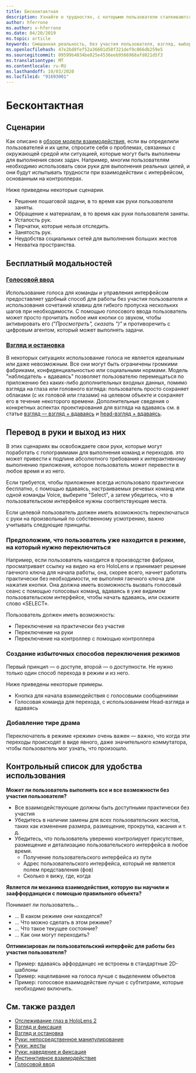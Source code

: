 ```yaml
---
title: Бесконтактная
description: Узнайте о трудностях, с которыми пользователи сталкиваются с интерфейсом "руки-and-Controllers", а также о различных вариантах бесплатного решения.
author: hferrone
ms.author: v-hferrone
ms.date: 04/20/2019
ms.topic: article
keywords: Смешанная реальность, без участия пользователя, взгляд, выбор целевой платформы, взаимодействие, проектирование
ms.openlocfilehash: 47e2bd8fef52a36601d58f321def9c066db259e5
ms.sourcegitcommit: 09599b4034be825e4536eeb9566968afd021d5f3
ms.translationtype: MT
ms.contentlocale: ru-RU
ms.lasthandoff: 10/03/2020
ms.locfileid: "91693001"
---
```

# <a name="hands-free"></a>Бесконтактная

## <a name="scenarios"></a>Сценарии

Как описано в [обзоре модели взаимодействия](interaction-fundamentals.md), если вы определили пользователей и их цели, спросите себя о проблемах, связанных с окружающей средой или ситуацией, которые могут быть выполнены для выполнения своих задач. Например, многим пользователям необходимо использовать свои руки для выполнения реальных целей, и они будут испытывать трудности при взаимодействии с интерфейсом, основанным на контроллерах. 

Ниже приведены некоторые сценарии. 
* Решение пошаговой задачи, в то время как руки пользователя заняты.
* Обращение к материалам, в то время как руки пользователя заняты.
* Усталость рук.
* Перчатки, которые нельзя отследить.
* Занятость рук.
* Неудобства социальных сетей для выполнения больших жестов
* Нехватка пространства.


## <a name="hands-free-modalities"></a>Бесплатный модальностей

### <a name="voice-input"></a>[Голосовой ввод](voice-input.md)

Использование голоса для команды и управления интерфейсом предоставляет удобный способ для работы без участия пользователя и использования сочетаний клавиш для гибкого пропуска нескольких шагов при необходимости. С помощью голосового ввода пользователь может просто прочитать любое имя кнопки со звуком, чтобы активировать его _("Просмотреть", сказать ")"_ и противоречить с цифровым агентом, который может выполнять задачи.


### <a name="gaze-and-dwell"></a>[Взгляд и остановка](gaze-and-dwell.md)

В некоторых ситуациях использование голоса не является идеальным или даже невозможным. Все они могут быть ограничены громкими фабриками, конфиденциальностью или социальными нормами. Модель "наблюдатель + вдаваясь" позволяет пользователю перемещаться по приложению без каких-либо дополнительных входных данных, помимо взгляда на глаза или головного взгляда: пользователь просто сохраняет облаками (с их головой или глазами) на целевом объекте и сохраняет его в течение некоторого времени. Дополнительные сведения о конкретных аспектах проектирования для взгляда на вдаваясь см. в статье [взгляд — взгляд + вдаваясь](gaze-and-dwell-eyes.md) и [head-взгляд + вдаваясь](gaze-and-dwell-head.md).


## <a name="transitioning-in-and-out-of-hands-free"></a>Перевод в руки и выход из них

В этих сценариях вы освобождаете свои руки, которые могут поработать с голограммами для выполнения команд и переходов. это может привести к подлине абсолютного требования к интерактивному выполнению приложения, которое пользователь может перевести в любое время и из него. 

Если требуется, чтобы приложение всегда использовало практически бесплатно, с помощью вдаваясь, настраиваемых речевых команд или одной команды Voice, выберите "Select", а затем убедитесь, что в пользовательском интерфейсе нужны соответствующие места. 

Если целевой пользователь должен иметь возможность переключаться с руки на произвольный по собственному усмотрению, важно учитывать следующие принципы.

### <a name="assume-the-user-is-already-in-the-mode-that-they-want-to-switch-to"></a>Предположим, что пользователь уже находится в режиме, на который нужно переключиться
Например, если пользователь находится в производстве фабрики, просматривает ссылку на видео на его HoloLens и принимает решение гаечного ключа для начала работы, она, скорее всего, начнет работать практически без необходимости, не выполняя гаечного ключа для нажатия кнопки. Она должна иметь возможность вызвать голосовый сеанс с помощью голосовых команд, вдаваясь в уже видимом пользовательском интерфейсе, чтобы начать вдаваясь, или скажите слово «SELECT».

Пользователь должен иметь возможность: 
* Переключение на практически без участия
* Переключение на руки
* Переключение на контроллер с помощью контроллера 

### <a name="create-redundant-ways-to-switch-modes"></a>Создание избыточных способов переключения режимов
Первый принцип — о доступе, второй — о доступности. Не нужно только один способ перехода в режим и из него. 

Ниже приведены некоторые примеры. 
* Кнопка для начала взаимодействия с голосовыми сообщениями
* Голосовая команда для перехода, с использованием Head-взгляда и вдаваясь

### <a name="add-a-dash-of-drama"></a>Добавление тире драма
Переключатель в режиме «режим» очень важен — важно, что когда эти переходы происходят в виде явного, даже значительного коммутатора, чтобы пользователь мог узнать, что произошло. 


## <a name="usability-checklist"></a>Контрольный список для удобства использования

**Может ли пользователь выполнять все и все возможности без участия пользователя?**
* Все взаимодействующие должны быть доступными практически без участия
* Убедитесь в наличии замены для всех пользовательских жестов, таких как изменение размера, размещение, прокрутка, касания и т. д.
* Убедитесь, что пользователь уверенно контролирует присутствие, размещение и детализацию пользовательского интерфейса в любое время.
    * Получение пользовательского интерфейса из пути
    * Адрес пользовательского интерфейса, который не является полем представления (фов)
    * Сколько я вижу, где, когда

**Является ли механика взаимодействия, которую вы научили и зааффорданцеси с помощью правильного объекта?**

Понимает ли пользователь...
* ... В каком режиме они находятся?
* ... Что можно сделать в этом режиме?
* ... Что такое текущее состояние?
* ... Как они могут переходить?
    
**Оптимизирован ли пользовательский интерфейс для работы без участия пользователя?**   

* Пример: вдаваясь аффорданцес не встроены в стандартные 2D-шаблоны
* Пример: нацеливание на голоса лучше с выделением объектов
* Пример: голосовое взаимодействие лучше с субтитрами, которые необходимо включить.


## <a name="see-also"></a>См. также раздел
* [Отслеживание глаз в HoloLens 2](eye-tracking.md)
* [Взгляд и фиксация](gaze-and-commit.md)
* [Взгляд и остановка](gaze-and-dwell.md)
* [Руки: непосредственное манипулирование](direct-manipulation.md)
* [Руки: жесты](gaze-and-commit.md#composite-gestures)
* [Руки: наведение и фиксация](point-and-commit.md)
* [Инстинктивное взаимодействие](interaction-fundamentals.md)
* [Голосовой ввод](voice-input.md)
